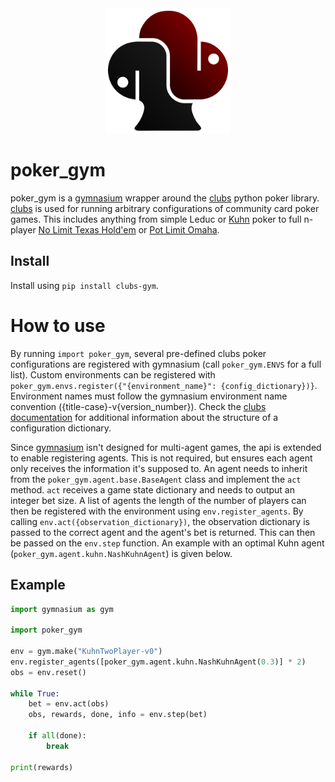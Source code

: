 <div align="center">

<img src="./poker_gym/resources/images/black_red_logo.svg" alt="Logo" width=200px>

</div>

# poker_gym


poker_gym is a [gymnasium](https://gymnasium.farama.org/) wrapper around the [clubs](https://github.com/fschlatt/clubs) python poker library. [clubs](https://github.com/fschlatt/clubs) is used for running arbitrary configurations of community card poker games. This includes anything from simple Leduc or [Kuhn](https://en.wikipedia.org/wiki/Kuhn_poker) poker to full n-player [No Limit Texas Hold'em](https://en.wikipedia.org/wiki/Texas_hold_%27em) or [Pot Limit Omaha](https://en.wikipedia.org/wiki/Omaha_hold_%27em#Pot-limit_Omaha).
## Install

Install using `pip install clubs-gym`.

# How to use

By running `import poker_gym`, several pre-defined clubs poker configurations are registered with gymnasium (call `poker_gym.ENVS` for a full list). Custom environments can be registered with `poker_gym.envs.register({"{environment_name}": {config_dictionary})}`. Environment names must follow the gymnasium environment name convention ({title-case}-v{version_number}). Check the [clubs documentation](https://clubs.readthedocs.io/en/latest/index.html) for additional information about the structure of a configuration dictionary.

Since [gymnasium](https://gymnasium.farama.org/) isn't designed for multi-agent games, the api is extended to enable registering agents. This is not required, but ensures each agent only receives the information it's supposed to. An agent needs to inherit from the `poker_gym.agent.base.BaseAgent` class and implement the `act` method. `act` receives a game state dictionary and needs to output an integer bet size. A list of agents the length of the number of players can then be registered with the environment using `env.register_agents`. By calling `env.act({observation_dictionary})`, the observation dictionary is passed to the correct agent and the agent's bet is returned. This can then be passed on the `env.step` function. An example with an optimal Kuhn agent (`poker_gym.agent.kuhn.NashKuhnAgent`) is given below.

## Example

```python
import gymnasium as gym

import poker_gym

env = gym.make("KuhnTwoPlayer-v0")
env.register_agents([poker_gym.agent.kuhn.NashKuhnAgent(0.3)] * 2)
obs = env.reset()

while True:
    bet = env.act(obs)
    obs, rewards, done, info = env.step(bet)

    if all(done):
        break

print(rewards)
```
